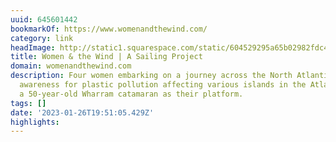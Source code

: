 ```yaml
---
uuid: 645601442
bookmarkOf: https://www.womenandthewind.com/
category: link
headImage: http://static1.squarespace.com/static/604529295a65b02982fdc451/t/61719e2e3b3c5a2aad6d13a3/1634836014875/logoforweb_white-07.png?format=1500w
title: Women & the Wind | A Sailing Project
domain: womenandthewind.com
description: Four women embarking on a journey across the North Atlantic to raise
  awareness for plastic pollution affecting various islands in the Atlantic, using
  a 50-year-old Wharram catamaran as their platform.
tags: []
date: '2023-01-26T19:51:05.429Z'
highlights:
---
```



